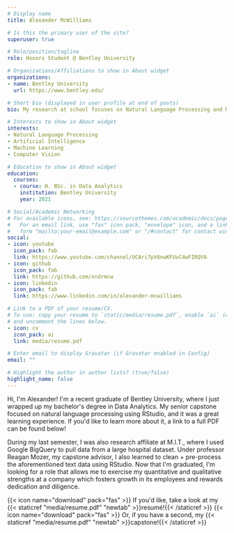 ```yaml
---
# Display name
title: Alexander McWilliams

# Is this the primary user of the site?
superuser: true

# Role/position/tagline
role: Honors Student @ Bentley University

# Organizations/Affiliations to show in About widget
organizations:
- name: Bentley University
  url: https://www.bentley.edu/

# Short bio (displayed in user profile at end of posts)
bio: My research at school focuses on Natural Language Processing and Machine Learning, but I really love building fun projects with the bits and pieces of programming that I learn!

# Interests to show in About widget
interests:
- Natural Language Processing
- Artificial Intelligence
- Machine Learning
- Computer Vision

# Education to show in About widget
education:
  courses:
  - course: H. BSc. in Data Analytics
    institution: Bentley University
    year: 2021

# Social/Academic Networking
# For available icons, see: https://sourcethemes.com/academic/docs/page-builder/#icons
#   For an email link, use "fas" icon pack, "envelope" icon, and a link in the
#   form "mailto:your-email@example.com" or "/#contact" for contact widget.
social:
- icon: youtube
  icon_pack: fab
  link: https://www.youtube.com/channel/UCAri7pV6nwKFUvC4wFIRQYA
- icon: github
  icon_pack: fab
  link: https://github.com/xndrmcw
- icon: linkedin
  icon_pack: fab
  link: https://www.linkedin.com/in/alexander-mcwilliams

# Link to a PDF of your resume/CV.
# To use: copy your resume to `static/media/resume.pdf`, enable `ai` icons in `params.toml`,
# and uncomment the lines below.
- icon: cv
  icon_pack: ai
  link: media/resume.pdf

# Enter email to display Gravatar (if Gravatar enabled in Config)
email: ""

# Highlight the author in author lists? (true/false)
highlight_name: false
---
```


Hi, I'm Alexander! I'm a recent graduate of Bentley University, where I just wrapped up my bachelor's degree in Data Analytics. My senior capstone focused on natural language processing using RStudio, and it was a great learning experience. If you'd like to learn more about it, a link to a full PDF can be found below!

During my last semester, I was also research affiliate at M.I.T., where I used Google BigQuery to pull data from a large hospital dataset. Under professor Reagan Mozer, my capstone advisor, I also learned to clean + pre-process the aforementioned text data using RStudio. Now that I'm graduated, I'm looking for a role that allows me to exercise my quantitative and qualitative strengths at a company which fosters growth in its employees and rewards dedication and diligence.


{{< icon name="download" pack="fas" >}} If you'd like, take a look at my {{< staticref "media/resume.pdf" "newtab" >}}resumé!{{< /staticref >}}
{{< icon name="download" pack="fas" >}} Or, if you have a second, my {{< staticref "media/resume.pdf" "newtab" >}}capstone!{{< /staticref >}}
